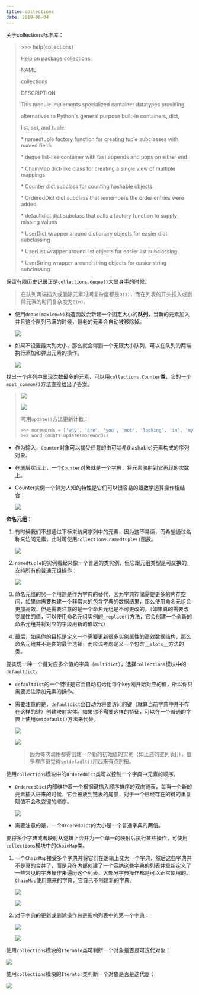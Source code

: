 ```yaml
---
title: collections
date: 2019-06-04
---
```


关于collections标准库：

> \>>> help(collections)
>
> Help on package collections:
>
>  
>
> NAME
>
>   collections
>
>  
>
> DESCRIPTION
>
>   This module implements specialized container datatypes providing
>
>   alternatives to Python's general purpose built-in containers, dict,
>
>   list, set, and tuple.
>
>  
>
>   \* namedtuple  factory function for creating tuple subclasses with named fields
>
>   \* deque    list-like container with fast appends and pops on either end
>
>   \* ChainMap   dict-like class for creating a single view of multiple mappings
>
>   \* Counter   dict subclass for counting hashable objects
>
>   \* OrderedDict dict subclass that remembers the order entries were added
>
>   \* defaultdict dict subclass that calls a factory function to supply missing values
>
>   \* UserDict   wrapper around dictionary objects for easier dict subclassing
>
>   \* UserList   wrapper around list objects for easier list subclassing
>
>   \* UserString  wrapper around string objects for easier string subclassing

保留有限历史记录正是`collections.deque()`大显身手的时候。

> 在队列两端插入或删除元素时间复杂度都是`O(1)`，而在列表的开头插入或删除元素的时间复杂度为`O(n)`。

- 使用`deque(maxlen=N)`构造函数会新建一个固定大小的**队列**，当新的元素加入并且这个队列已满的时候，最老的元素会自动被移除掉。

    ![](https://figure-bed.chua-n.com/Python/244.png)

- 如果不设置最大列大小，那么就会得到一个无限大小队列，可以在队列的两端执行添加和弹出元素的操作。

    ![](https://figure-bed.chua-n.com/Python/245.png)

找出一个序列中出现次数最多的元素，可以用`collections.Counter`**类**，它的一个`most_common()`方法直接给出了答案。

> ![](https://figure-bed.chua-n.com/Python/247.png)
>
> ![](https://figure-bed.chua-n.com/Python/248.png)
>
> 可用`update()`方法更新计数：
>
> ```python
> >>> morewords = ['why', 'are', 'you', 'not', 'looking', 'in', 'my', 'eyes']
> >>> word_counts.update(morewords)
> ```

- 作为输入，`Counter`对象可以接受任意的由可哈希(hashable)元素构成的序列对象。

- 在底层实现上，一个`Counter`对象就是一个字典，将元素映射到它再现的次数上。

- Counter实例一个鲜为人知的特性是它们可以很容易的跟数学运算操作相结合：

    ![](https://figure-bed.chua-n.com/Python/246.png)

**命名元组**：

1. 有时候我们不想通过下标来访问序列中的元素，因为这不易读，而希望通过名称来访问元素，此时可使用`collections.namedtuple()`函数。

    ![](https://figure-bed.chua-n.com/Python/249.png)

2. `namedtuple`的实例看起来像一个普通的类实例，但它跟元组类型是可交换的，支持所有的普通元组操作：

    ![](https://figure-bed.chua-n.com/Python/250.png)

3. 命名元组的另一个用途是作为字典的替代，因为字典存储需要更多的内存空间，如果你需要构建一个非常大的包含字典的数据结果，那么使用命名元组会更加高效，但是需要注意的是一个命名元组是不可更改的。（如果真的需要改变属性的值，可以使用命名元组实例的`_replace()`方法，它会创建一个全新的命名元组并将对应的字段用新的值取代）

4. 最后，如果你的目标是定义一个需要更新很多实例属性的高效数据结构，那么命名元组并不是你的最佳选择，而应该考虑定义一个包含`__slots__`方法的类。

要实现一种一个键对应多个值的字典（`multidict`），选择`collections`模块中的`defaultdict`。

- `defaultdict`的一个特征是它会自动初始化每个key刚开始对应的值，所以你只需要关注添加元素的操作。

- 需要注意的是，`defaultdict`会自动为将要访问的键（就算当前字典中并不存在这样的键）创建映射实体。如果你不需要这样的特征，可以在一个普通的字典上使用`setdefault()`方法来代替。

    ![](https://figure-bed.chua-n.com/Python/251.png)

    ![](https://figure-bed.chua-n.com/Python/252.png)

    > 因为每次调用都得创建一个新的初始值的实例（如上述的空列表[]），很多程序员觉得`setdefault()`用起来有点别扭。

使用`collections`模块中的`OrderedDict`类可以控制一个字典中元素的顺序。

- `OrdereedDict`内部维护着一个根据键插入顺序排序的双向链表，每当一个新的元素插入进来的时候，它会被放到链表的尾部，对于一个已经存在的键的重复赋值不会改变键的顺序。

    ![](https://figure-bed.chua-n.com/Python/253.png)

- 需要注意的是，一个`OrderedDict`的大小是一个普通字典的两倍。

要将多个字典或者映射从逻辑上合并为一个单一的映射后执行某些操作，可使用`collections`模块中的`ChainMap`类。

1. 一个`ChainMap`接受多个字典并将它们在逻辑上变为一个字典，然后这些字典并不是真的合并了，而是只在内部创建了一个容纳这些字典的列表并重新定义了一些常见的字典操作来遍历这个列表，大部分字典操作都是可以正常使用的。`ChainMap`使用原来的字典，它自己不创建新的字典。

    ![](https://figure-bed.chua-n.com/Python/254.png)

    ![](https://figure-bed.chua-n.com/Python/255.png)

2. 对于字典的更新或删除操作总是影响列表中的第一个字典：

    ![](https://figure-bed.chua-n.com/Python/256.png)

    ![](https://figure-bed.chua-n.com/Python/257.png)

使用`collections`模块的`Iterable`类可判断一个对象是否是可迭代对象：

![](https://figure-bed.chua-n.com/Python/258.png)

使用`collections`模块的`Iterator`类判断一个对象是否是迭代器：

![](https://figure-bed.chua-n.com/Python/259.png)